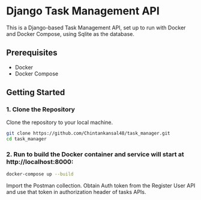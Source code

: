 # Django Task Management API

This is a Django-based Task Management API, set up to run with Docker and Docker Compose, using Sqlite as the database.

## Prerequisites

- Docker
- Docker Compose

## Getting Started

### 1. Clone the Repository

Clone the repository to your local machine.

```bash
git clone https://github.com/Chintankansal48/task_manager.git
cd task_manager
```

### 2. Run to build the Docker container and service will start at http://localhost:8000:

```bash
docker-compose up --build
```
Import the Postman collection.
Obtain Auth token from the Register User API and use that token in authorization header of tasks APIs.
